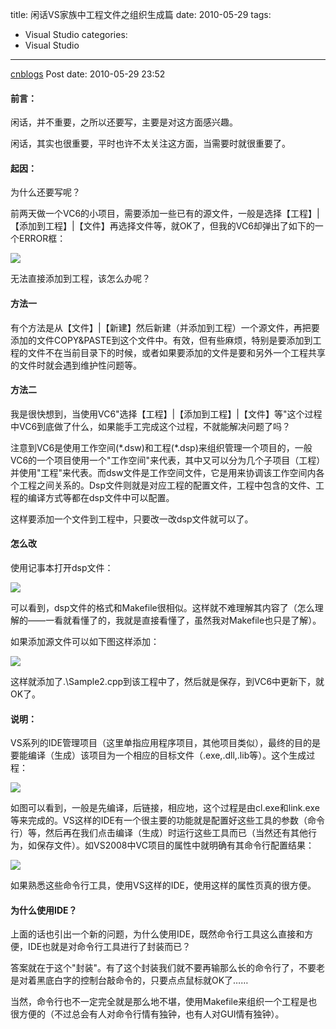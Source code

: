 title: 闲话VS家族中工程文件之组织生成篇
date: 2010-05-29
tags:
  - Visual Studio
categories:
  - Visual Studio
---

[cnblogs](http://www.cnblogs.com/pcy0/archive/2010/05/29/1747258.html) Post date: 2010-05-29 23:52

#### 前言：

闲话，并不重要，之所以还要写，主要是对这方面感兴趣。

闲话，其实也很重要，平时也许不太关注这方面，当需要时就很重要了。

#### 起因：

为什么还要写呢？

前两天做一个VC6的小项目，需要添加一些已有的源文件，一般是选择【工程】|【添加到工程】|【文件】再选择文件等，就OK了，但我的VC6却弹出了如下的一个ERROR框：

![](http://images.cnblogs.com/cnblogs_com/pcy0/052910_1548_VS1.png)

无法直接添加到工程，该怎么办呢？

#### 方法一

有个方法是从【文件】|【新建】然后新建（并添加到工程）一个源文件，再把要添加的文件COPY&PASTE到这个文件中。有效，但有些麻烦，特别是要添加到工程的文件不在当前目录下的时候，或者如果要添加的文件是要和另外一个工程共享的文件时就会遇到维护性问题等。

#### 方法二

我是很快想到，当使用VC6"选择【工程】|【添加到工程】|【文件】等"这个过程中VC6到底做了什么，如果能手工完成这个过程，不就能解决问题了吗？

注意到VC6是使用工作空间(\*.dsw)和工程(\*.dsp)来组织管理一个项目的，一般VC6的一个项目使用一个"工作空间"来代表，其中又可以分为几个子项目（工程）并使用"工程"来代表。而dsw文件是工作空间文件，它是用来协调该工作空间内各个工程之间关系的。Dsp文件则就是对应工程的配置文件，工程中包含的文件、工程的编译方式等都在dsp文件中可以配置。

这样要添加一个文件到工程中，只要改一改dsp文件就可以了。

#### 怎么改

使用记事本打开dsp文件：

![](http://images.cnblogs.com/cnblogs_com/pcy0/052910_1548_VS2.png)

可以看到，dsp文件的格式和Makefile很相似。这样就不难理解其内容了（怎么理解的——一看就看懂了的，我就是直接看懂了，虽然我对Makefile也只是了解）。

如果添加源文件可以如下图这样添加：

![](http://images.cnblogs.com/cnblogs_com/pcy0/052910_1548_VS3.png)

这样就添加了.\\Sample2.cpp到该工程中了，然后就是保存，到VC6中更新下，就OK了。

#### 说明：

VS系列的IDE管理项目（这里单指应用程序项目，其他项目类似），最终的目的是要能编译（生成）该项目为一个相应的目标文件（.exe,.dll,.lib等）。这个生成过程：

![](http://images.cnblogs.com/cnblogs_com/pcy0/052910_1548_VS4.png)

如图可以看到，一般是先编译，后链接，相应地，这个过程是由cl.exe和link.exe等来完成的。VS这样的IDE有一个很主要的功能就是配置好这些工具的参数（命令行）等，然后再在我们点击编译（生成）时运行这些工具而已（当然还有其他行为，如保存文件）。如VS2008中VC项目的属性中就明确有其命令行配置结果：

![](http://images.cnblogs.com/cnblogs_com/pcy0/052910_1548_VS5.png)

如果熟悉这些命令行工具，使用VS这样的IDE，使用这样的属性页真的很方便。

#### 为什么使用IDE？

上面的话也引出一个新的问题，为什么使用IDE，既然命令行工具这么直接和方便，IDE也就是对命令行工具进行了封装而已？

答案就在于这个"封装"。有了这个封装我们就不要再输那么长的命令行了，不要老是对着黑底白字的控制台敲命令的，只要点点鼠标就OK了……

当然，命令行也不一定完全就是那么地不堪，使用Makefile来组织一个工程是也很方便的（不过总会有人对命令行情有独钟，也有人对GUI情有独钟）。
